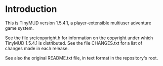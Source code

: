 # Introduction

This is TinyMUD version 1.5.4.1, a player-extensible multiuser adventure
game system.

See the file src/copyright.h for information on the copyright under which
TinyMUD 1.5.4.1 is distributed.  See the file CHANGES.txt for a list of
changes made in each release.

See also the original README.txt file, in text format in the repository's root.
